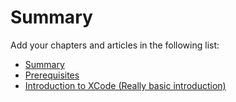# Summary

Add your chapters and articles in the following list:

* [Summary](manual/summary.md)
* [Prerequisites](manual/chapter1.md)
* [Introduction to XCode (Really basic introduction)](manual/chapter2.md)
